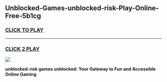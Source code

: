 
## Unblocked-Games-unblocked-risk-Play-Online-Free-5b1cg
<h3>
<a href="https://premium76.site?title=unblocked-risk&ref=26A">CLICK TO PLAY</a></h3>
<hr>

<h3>
<a href="https://premium76.site?title=unblocked-risk&ref=26A">CLICK 2 PLAY</a>
  
</h3>

<a href="https://premium76.site?title=unblocked-risk&ref=26A"><img src="https://clearcache.store/games.png"></a>


**unblocked-risk games unblocked: Your Gateway to Fun and Accessible Online Gaming**
